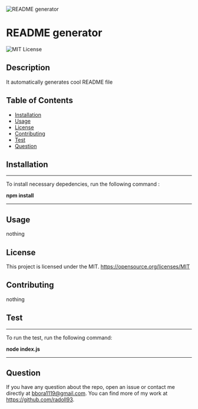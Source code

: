   ![README generator](./assets/README_generator.gif)



# README generator
  
![MIT License](https://img.shields.io/apm/l/atomic-design-ui.svg?)


## Description 

It automatically generates cool README file



## Table of Contents 

- [Installation](#Installation)
- [Usage](#Usage)
- [License](#License)
- [Contributing](#Contributing)
- [Test](#Test)
- [Question](#Question)



## Installation

  ---
  To install necessary depedencies, run the following command :
  
  **npm install**

  ---

## Usage

  nothing



## License

  This project is licensed under the MIT. https://opensource.org/licenses/MIT

  

## Contributing

nothing


## Test

  ---
  To run the test, run the following command:
  
  **node index.js**

  ---

## Question

If you have any question about the repo, open an issue or contact me directly at bbora1119@gmail.com. You can find more of my work at https://github.com/radoll93.





  